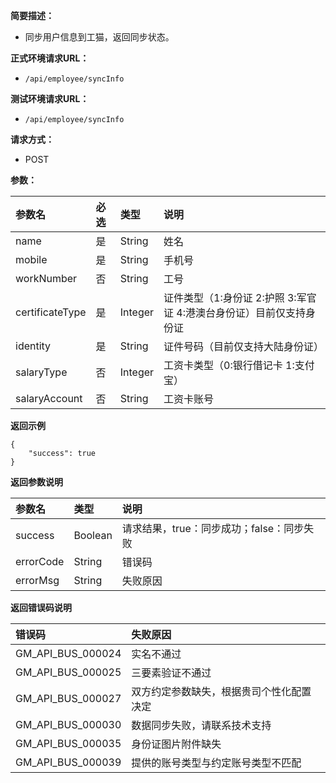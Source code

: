 **简要描述：**

* 同步用户信息到工猫，返回同步状态。

**正式环境请求URL：**

* `/api/employee/syncInfo`

**测试环境请求URL：**

* `/api/employee/syncInfo`

**请求方式：**

* POST

**参数：**

| 参数名 | 必选 | 类型 | 说明 |
| :--- | :--- | :--- | :--- |
| name | 是 | String | 姓名 |
| mobile | 是 | String | 手机号 |
| workNumber | 否 | String | 工号 |
| certificateType | 是 | Integer | 证件类型（1:身份证 2:护照 3:军官证 4:港澳台身份证）目前仅支持身份证 |
| identity | 是 | String | 证件号码（目前仅支持大陆身份证） |
| salaryType | 否 | Integer | 工资卡类型（0:银行借记卡 1:支付宝） |
| salaryAccount | 否 | String | 工资卡账号 |

**返回示例**

```
{
    "success": true
}
```

**返回参数说明**

| 参数名 | 类型 | 说明 |
| :--- | :--- | :--- |
| success | Boolean | 请求结果，true：同步成功；false：同步失败 |
| errorCode | String | 错误码 |
| errorMsg | String | 失败原因 |

**返回错误码说明**

| 错误码 | 失败原因 |
| :--- | :--- |
| GM\_API\_BUS\_000024 | 实名不通过 |
| GM\_API\_BUS\_000025 | 三要素验证不通过 |
| GM\_API\_BUS\_000027 | 双方约定参数缺失，根据贵司个性化配置决定 |
| GM\_API\_BUS\_000030 | 数据同步失败，请联系技术支持 |
| GM\_API\_BUS\_000035 | 身份证图片附件缺失 |
| GM\_API\_BUS\_000039 | 提供的账号类型与约定账号类型不匹配 |



